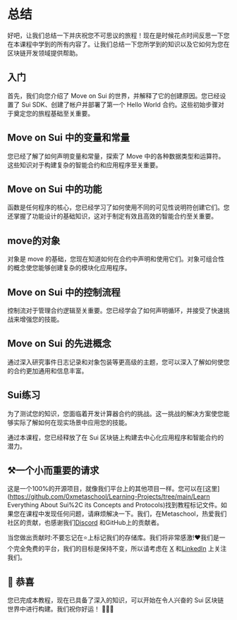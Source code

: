 # 总结

好吧，让我们总结一下并庆祝您不可思议的旅程！现在是时候花点时间反思一下您在本课程中学到的所有内容了。让我们总结一下您所学到的知识以及它如何为您在区块链开发领域提供帮助。

##  入门

首先，我们向您介绍了 Move on Sui 的世界，并解释了它的创建原因。您已经设置了 Sui SDK、创建了帐户并部署了第一个 Hello World 合约。这些初始步骤对于奠定您的旅程基础至关重要。

## Move on Sui 中的变量和常量

您已经了解了如何声明变量和常量，探索了 Move 中的各种数据类型和运算符。这些知识对于构建复杂的智能合约和应用程序至关重要。

## Move on Sui 中的功能

函数是任何程序的核心，您已经学习了如何使用不同的可见性说明符创建它们。您还掌握了功能设计的基础知识，这对于制定有效且高效的智能合约至关重要。

## move的对象

对象是 move 的基础，您现在知道如何在合约中声明和使用它们。对象可组合性的概念使您能够创建复杂的模块化应用程序。

## Move on Sui 中的控制流程

控制流对于管理合约逻辑至关重要。您已经学会了如何声明循环，并接受了快速挑战来增强您的技能。

## Move on Sui 的先进概念

通过深入研究事件日志记录和对象包装等更高级的主题，您可以深入了解如何使您的合约更加通用和信息丰富。

## Sui练习

为了测试您的知识，您面临着开发计算器合约的挑战。这一挑战的解决方案使您能够实际了解如何在现实场景中应用您的技能。

通过本课程，您已经释放了在 Sui 区块链上构建去中心化应用程序和智能合约的潜力。

## ⚒️一个小而重要的请求

这是一个100%的开源项目，就像我们平台上的其他项目一样。您可以在[这里](https://github.com/0xmetaschool/Learning-Projects/tree/main/Learn Everything About Sui%2C its Concepts and Protocols)找到教程标记文件。如果您在课程中发现任何问题，请麻烦解决一下。我们，在Metaschool，热爱我们社区的贡献，也感谢我们[Discord](https://discord.com/invite/vbVMUwXWgc) 和GitHub上的贡献者。

当您做出贡献时:不要忘记在⭐️上标记我们的存储库。我们将非常感激!❤️我们是一个完全免费的平台，我们的目标是保持不变，所以请考虑在 [X](https://bit.ly/everything-about-sui-course-twitter) 和[LinkedIn](https://bit.ly/everything-about-sui-course-linkedin) 上关注我们。

##  🎊 恭喜

您已完成本教程，现在已具备了深入的知识，可以开始在令人兴奋的 Sui 区块链世界中进行构建。我们祝你好运！ ✌🏻🔮